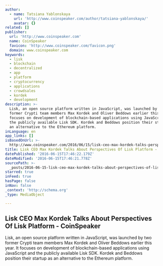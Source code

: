 ```yaml
---
author:
  - name: Tatsiana Yablonskaya
    url: 'http://www.coinspeaker.com/author/tatsiana-yablonskaya/'
    avatar: {}
related: []
publisher:
  url: 'http://www.coinspeaker.com'
  name: CoinSpeaker
  favicon: 'http://www.coinspeaker.com/favicon.png'
  domain: www.coinspeaker.com
keywords:
  - lisk
  - blockchain
  - decentralized
  - app
  - platform
  - cryptocurrency
  - applications
  - crowdsales
  - kordek
  - development
description: >-
  Lisk, an open source platform written in JavaScript, was launched by two
  former Crypti team members Max Kordek and Oliver Beddows earlier this year. It
  focuses on development of blockchain-based applications using JavaScript and
  the publicly available Lisk SDK. Kordek and Beddows position their startup as
  an alternative to the Ethereum platform.
inLanguage: en
app_links: []
isBasedOnUrl: >-
  http://www.coinspeaker.com/2016/06/15/lisk-ceo-max-kordek-talks-perspectives-lisk-platform/
title: Lisk CEO Max Kordek Talks About Perspectives Of Lisk Platform - CoinSpeaker
datePublished: '2016-06-15T17:46:22.179Z'
dateModified: '2016-06-15T17:46:21.778Z'
sourcePath: >-
  _posts/2016-06-15-lisk-ceo-max-kordek-talks-about-perspectives-of-lisk-platfor.md
starred: true
inFeed: true
hasPage: false
inNav: false
_context: 'http://schema.org'
_type: MediaObject

---
```

<article style=""><h1>Lisk CEO Max Kordek Talks About Perspectives Of Lisk Platform - CoinSpeaker</h1><p>Lisk, an open source platform written in JavaScript, was launched by two former Crypti team members Max Kordek and Oliver Beddows earlier this year. It focuses on development of blockchain-based applications using JavaScript and the publicly available Lisk SDK. Kordek and Beddows position their startup as an alternative to the Ethereum platform.</p></article>